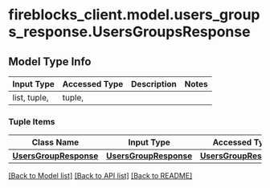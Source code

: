 # fireblocks_client.model.users_groups_response.UsersGroupsResponse

## Model Type Info
Input Type | Accessed Type | Description | Notes
------------ | ------------- | ------------- | -------------
list, tuple,  | tuple,  |  | 

### Tuple Items
Class Name | Input Type | Accessed Type | Description | Notes
------------- | ------------- | ------------- | ------------- | -------------
[**UsersGroupResponse**](UsersGroupResponse.md) | [**UsersGroupResponse**](UsersGroupResponse.md) | [**UsersGroupResponse**](UsersGroupResponse.md) |  | 

[[Back to Model list]](../../README.md#documentation-for-models) [[Back to API list]](../../README.md#documentation-for-api-endpoints) [[Back to README]](../../README.md)

